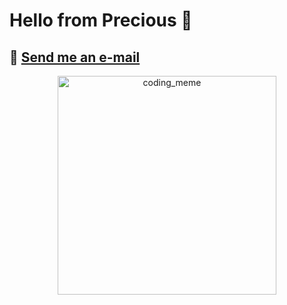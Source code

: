 # Hello from Precious 👋

## 📧 <a href="mailto:precious.ajomole@outlook.com">Send me an e-mail</a>

<div align="center">
    <img width=350 src="https://media1.giphy.com/media/v1.Y2lkPTc5MGI3NjExYW9mYXhjM2N5NTRsbjR6c2phNXd2amx5MWJlZGdrNm9yd2d4YmJmeSZlcD12MV9pbnRlcm5hbF9naWZfYnlfaWQmY3Q9Zw/CuuSHzuc0O166MRfjt/giphy.gif" alt="coding_meme" />
</div>

<!--<div>
    <pre style="text-align: center">-------------------------------------------------- My coding stats ---------------------------------------------------</pre>
</div>
<div>
    <img width=400 src="https://github-readme-stats.vercel.app/api/wakatime?username=@ajomoleprecious&theme=onedark&show_icons=true&text_bold=true&border_radius=65&layout=compact" alt="waka_time_stats" />
    <img width=400 src="https://github-readme-stats.vercel.app/api?username=ajomoleprecious&show_icons=true&theme=onedark&border_radius=65&include_all_commits=true&rank_icon=percentile&text_bold=true" alt="top_langs" />
</div>
<div>
    <img width=350 src="https://github-readme-stats.vercel.app/api/top-langs/?username=ajomoleprecious&hide_progress=true&show_icons=true&theme=onedark&border_radius=55&langs_count=8&include_all_commits=true&text_bold=true&layout=pie" alt="top_langs" />
</div>-->



<!---
ajomoleprecious/ajomoleprecious is a ✨ special ✨ repository because its `README.md` (this file) appears on your GitHub profile.
You can click the Preview link to take a look at your changes.
--->
